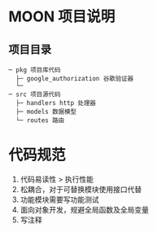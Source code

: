 # MOON 项目说明

## 项目目录
```
─ pkg 项目库代码
  ├─ google_authorization 谷歌验证器
  └─
─ src 项目源代码
  ├─ handlers http 处理器
  ├─ models 数据模型
  └─ routes 路由
```

# 代码规范

1. 代码易读性 > 执行性能
2. 松耦合，对于可替换模块使用接口代替
3. 功能模块需要写功能测试
4. 面向对象开发，规避全局函数及全局变量
5. 写注释